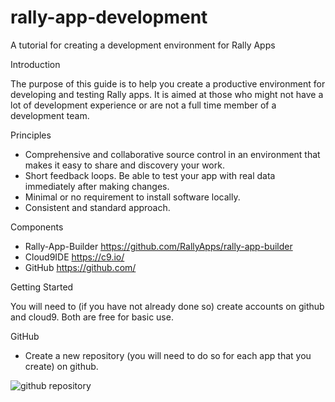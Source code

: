 rally-app-development
=====================

A tutorial for creating a development environment for Rally Apps

Introduction

The purpose of this guide is to help you create a productive environment for developing and testing Rally apps. It is aimed at those who might not have a lot of development experience or are not a full time member of a development team.

Principles

- Comprehensive and collaborative source control in an environment that makes it easy to share and discovery your work.
- Short feedback loops. Be able to test your app with real data immediately after making changes.
- Minimal or no requirement to install software locally.
- Consistent and standard approach.

Components

- Rally-App-Builder https://github.com/RallyApps/rally-app-builder
- Cloud9IDE https://c9.io/
- GitHub https://github.com/

Getting Started

You will need to (if you have not already done so) create accounts on github and cloud9. Both are free for basic use. 

GitHub

- Create a new repository (you will need to do so for each app that you create) on github.

![github repository](https://raw.github.com/wrackzone/rally-app-development/master/img/my-first-app-1.png)





